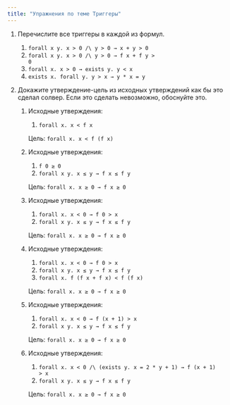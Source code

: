 ```yaml
---
title: "Упражнения по теме Триггеры"
---
```


1. Перечислите все триггеры в каждой из формул.

   1. <code>forall x y. x &gt; 0 /\ y &gt; 0 &rarr; x + y &gt; 0</code>
   2. <code>forall x y. x &gt; 0 /\ y &gt; 0 &rarr; f x + f y &gt; 0</code>
   1. <code>forall x. x &gt; 0 &rarr; exists y. y &lt; x</code>
   1. <code>exists x. forall y. y &gt; x &rarr; y * x = y</code>

1. Докажите утверждение-цель из исходных утверждений
   как бы это сделал солвер. Если это сделать невозможно, обоснуйте это.

   1. Исходные утверждения:

      1. <code>forall x. x &lt; f x</code>

      Цель: <code>forall x. x &lt; f (f x)</code>

   1. Исходные утверждения:

      1. <code>f 0 &ge; 0</code>
      2. <code>forall x y. x &le; y &rarr; f x &le; f y</code>

      Цель: <code>forall x. x &ge; 0 &rarr; f x &ge; 0</code>

   1. Исходные утверждения:

      1. <code>forall x. x &lt; 0 &rarr; f 0 &gt; x</code>
      2. <code>forall x y. x &le; y &rarr; f x &le; f y</code>

      Цель: <code>forall x. x &ge; 0 &rarr; f x &ge; 0</code>

   1. Исходные утверждения:

      1. <code>forall x. x &lt; 0 &rarr; f 0 &gt; x</code>
      2. <code>forall x y. x &le; y &rarr; f x &le; f y</code>
      3. <code>forall x. f (f x + f x) &lt; f (f x)</code>

      Цель: <code>forall x. x &ge; 0 &rarr; f x &ge; 0</code>

   1. Исходные утверждения:

      1. <code>forall x. x &lt; 0 &rarr; f (x + 1) &gt; x</code>
      2. <code>forall x y. x &le; y &rarr; f x &le; f y</code>

      Цель: <code>forall x. x &ge; 0 &rarr; f x &ge; 0</code>

   1. Исходные утверждения:

      1. <code>forall x. x &lt; 0 /\ (exists y. x = 2 * y + 1) &rarr; f (x + 1) &gt; x</code>
      2. <code>forall x y. x &le; y &rarr; f x &le; f y</code>

      Цель: <code>forall x. x &ge; 0 &rarr; f x &ge; 0</code>
